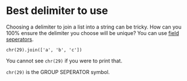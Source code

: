 # Best delimiter to use

Choosing a delimiter to join a list into a string can be tricky. How can you 100% ensure the delimiter you choose will be unique? You can use [field seperators](https://en.wikipedia.org/wiki/C0_and_C1_control_codes#Field_separators).

```
chr(29).join(['a', 'b', 'c'])
```

You cannot see `chr(29)` if you were to print that.

`chr(29)` is the GROUP SEPERATOR symbol.
